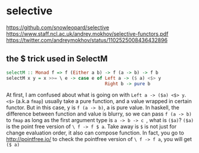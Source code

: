 # selective


https://github.com/snowleopard/selective
https://www.staff.ncl.ac.uk/andrey.mokhov/selective-functors.pdf
https://twitter.com/andreymokhov/status/1102525008436432896


## the $ trick used in SelectM

```haskell
selectM :: Monad f => f (Either a b) -> f (a -> b) -> f b
selectM x y = x >>= \ e -> case e of Left a -> ($ a) <$> y
                                     Right b -> pure b
```

At first, I am confused about what is going on with `Left a -> ($a) <$> y`. `<$>` (a.k.a `fmap`) usually take a pure function, and a value wrapped in certain functor. But in this case, y is `f (a -> b)`, a is pure value. In haskell, the difference between function and value is blurry, so we can pass `f (a -> b)` to `fmap` as long as the first argument type is `a -> b -> c `, what is `($a)`?  `($a)` is the point free version of `\ f -> f $ a`. Take away is `$` is not just for change evaluation order, it also can compose function. In fact, you go to http://pointfree.io/ to check the pointfree version of `\ f -> f a`, you will get `($ a)`